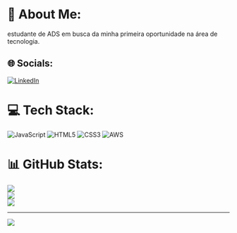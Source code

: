 # 💫 About Me:
estudante de ADS em busca da minha primeira oportunidade na área de tecnologia.


## 🌐 Socials:
[![LinkedIn](https://img.shields.io/badge/LinkedIn-%230077B5.svg?logo=linkedin&logoColor=white)](https://linkedin.com/in/https://www.linkedin.com/in/joabe-pereira-77678b2b6) 

# 💻 Tech Stack:
![JavaScript](https://img.shields.io/badge/javascript-%23323330.svg?style=for-the-badge&logo=javascript&logoColor=%23F7DF1E) ![HTML5](https://img.shields.io/badge/html5-%23E34F26.svg?style=for-the-badge&logo=html5&logoColor=white) ![CSS3](https://img.shields.io/badge/css3-%231572B6.svg?style=for-the-badge&logo=css3&logoColor=white) ![AWS](https://img.shields.io/badge/AWS-%23FF9900.svg?style=for-the-badge&logo=amazon-aws&logoColor=white)
# 📊 GitHub Stats:
![](https://github-readme-stats.vercel.app/api?username=joaberocha&theme=dark&hide_border=false&include_all_commits=false&count_private=false)<br/>
![](https://github-readme-streak-stats.herokuapp.com/?user=joaberocha&theme=dark&hide_border=false)<br/>
![](https://github-readme-stats.vercel.app/api/top-langs/?username=joaberocha&theme=dark&hide_border=false&include_all_commits=false&count_private=false&layout=compact)

---
[![](https://visitcount.itsvg.in/api?id=joaberocha&icon=0&color=0)](https://visitcount.itsvg.in)

<!-- Proudly created with GPRM ( https://gprm.itsvg.in ) -->
